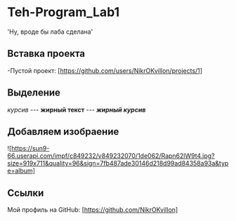 # Teh-Program_Lab1
'Ну, вроде бы лаба сделана'

## Вставка проекта
-Пустой проект: [https://github.com/users/NikrOKvillon/projects/1]

## Выделение
*курсив* --- **жирный текст** --- ***жирный курсив***

## Добавляем изобраение
![https://sun9-66.userapi.com/impf/c849232/v849232070/1de062/Rapn62lW9t4.jpg?size=919x711&quality=96&sign=7fb487ade30146d218d99ad84358a93a&type=album]

## Ссылки
Мой профиль на GitHub: [https://github.com/NikrOKvillon]

